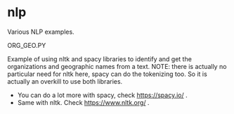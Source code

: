 # nlp
Various NLP examples.

ORG_GEO.PY

Example of using nltk and spacy libraries to identify and get the organizations and geographic names from a text.
NOTE: there is actually no particular need for nltk here, spacy can do the tokenizing too. So it is actually an overkill to use both libraries. 
- You can do a lot more with spacy, check https://spacy.io/ .
- Same with nltk. Check https://www.nltk.org/ .
